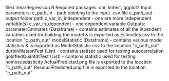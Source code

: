 file:LinearRegression.R
Required packages: car, lmtest, ggplot2
Input parameters: 
                  c_path_in - path pointing to the input .csv file
                  c_path_out - output folder path
                  c_var_in_independent - one ore more independent variable(s)
                  c_var_in_dependent - one dependent variable
Outputs: 
          parameterEstimates (Dataframe) - contains estimates of all the inpendent variables used for building the model &
                                           is exported as Estimates.csv to the location "c_path_out"
          modelStatistic (Dataframe)     - contains various model statistics & is exported as ModelStatistic.csv to the location "c_path_out"
          durbinWatsonTest (List)        - contains statistic used for testing autocorrelation
          goldfledQuantdtTest (List)     - contains statistic used for testing homoscedasticity
          ActualPredicted.png file is exported to the location "c_path_out"
          ResidualPredicted.png file is exported to the location "c_path_out"
